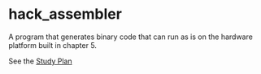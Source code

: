 hack_assembler
=================

A program that generates binary code that can run as is on the hardware platform built in chapter 5.

See the [Study Plan](http://www1.idc.ac.il/tecs/plan.html)
